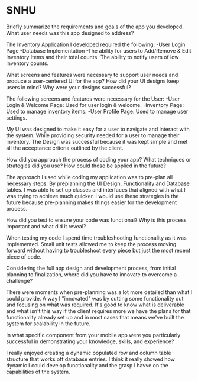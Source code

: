 # SNHU


Briefly summarize the requirements and goals of the app you developed. What user needs was this app designed to address?

The Inventory Application I developed required the following:
  -User Login Page
  -Database Implementation
  -The ability for users to Add/Remove & Edit Inventory Items and their total counts
  -The ability to notify users of low inventory counts.
    
What screens and features were necessary to support user needs and produce a user-centered UI for the app? How did your UI designs keep users in mind? Why were your designs successful?

The following screens and features were necessary for the User:
  -User Login & Welcome Page: Used for user login & welcome.
  -Inventory Page: Used to manage inventory items.
  -User Profile Page: Used to manage user settings.

My UI was designed to make it easy for a user to navigate and interact with the system. While providing security needed for a user to manage their inventory. The Design was successful because it was kept simple and met all the acceptance criteria outlined by the client.
    
How did you approach the process of coding your app? What techniques or strategies did you use? How could those be applied in the future?

The approach I used while coding my application was to pre-plan all necessary steps. By preplanning the UI Design, Functionality and Database tables. I was able to set up classes and interfaces that aligned with what I was trying to achieve much quicker. I would use these strategies in the future because pre-planning makes things easier for the development process.
    
How did you test to ensure your code was functional? Why is this process important and what did it reveal?

When testing my code I spend time troubleshooting functionality as it was implemented. Small unit tests allowed me to keep the process moving forward without having to troubleshoot every piece but just the most recent piece of code.

Considering the full app design and development process, from initial planning to finalization, where did you have to innovate to overcome a challenge?

There were moments when pre-planning was a lot more detailed than what I could provide. A way I "innovated" was by cutting some functionality out and focusing on what was required. It's good to know what is deliverable and what isn't this way if the client requires more we have the plans for that functionality already set up and in most cases that means we've built the system for scalability in the future.
    
In what specific component from your mobile app were you particularly successful in demonstrating your knowledge, skills, and experience?

I really enjoyed creating a dynamic populated row and column table structure that works off database entries. I think it really showed how dynamic I could develop functionality and the grasp I havve on the capabilities of the system.
